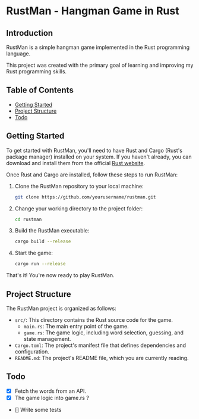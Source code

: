 # RustMan - Hangman Game in Rust

## Introduction

RustMan is a simple hangman game implemented in the Rust programming language. 

This project was created with the primary goal of learning and improving my Rust programming skills.

## Table of Contents

- [Getting Started](#getting-started)
- [Project Structure](#project-structure)
- [Todo](#todo)

## Getting Started

To get started with RustMan, you'll need to have Rust and Cargo (Rust's package manager) installed on your system. If you haven't already, you can download and install them from the official [Rust website](https://www.rust-lang.org/tools/install).

Once Rust and Cargo are installed, follow these steps to run RustMan:

1. Clone the RustMan repository to your local machine:

   ```bash
   git clone https://github.com/yourusername/rustman.git
   ```

2. Change your working directory to the project folder:

   ```bash
   cd rustman
   ```

3. Build the RustMan executable:

   ```bash
   cargo build --release
   ```

4. Start the game:

   ```bash
   cargo run --release
   ```

That's it! You're now ready to play RustMan.

## Project Structure

The RustMan project is organized as follows:

- `src/`: This directory contains the Rust source code for the game.
  - `main.rs`: The main entry point of the game.
  - `game.rs`: The game logic, including word selection, guessing, and state management.
- `Cargo.toml`: The project's manifest file that defines dependencies and configuration.
- `README.md`: The project's README file, which you are currently reading.

## Todo

- [x] Fetch the words from an API.
- [x] The game logic into game.rs ? 
- [] Write some tests
